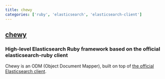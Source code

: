 ```yaml
---
title: chewy
categories: ['ruby', 'elasticsearch', 'elasticsearch-client']
---
```

## [chewy](https://github.com/toptal/chewy)

### High-level Elasticsearch Ruby framework based on the official elasticsearch-ruby client


Chewy is an ODM (Object Document Mapper), built on top of [the official Elasticsearch client](https://github.com/elastic/elasticsearch-ruby).
